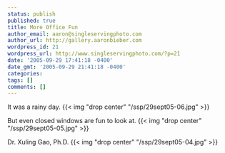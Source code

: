 ```yaml
---
status: publish
published: true
title: More Office Fun
author_email: aaron@singleservingphoto.com
author_url: http://gallery.aaronbieber.com
wordpress_id: 21
wordpress_url: http://www.singleservingphoto.com/?p=21
date: '2005-09-29 17:41:18 -0400'
date_gmt: '2005-09-29 21:41:18 -0400'
categories:
tags: []
comments: []
---
```

It was a rainy day.
 {{< img "drop center" "/ssp/29sept05-06.jpg" >}}

But even closed windows are fun to look at.
 {{< img "drop center" "/ssp/29sept05-05.jpg" >}}

Dr. Xuling Gao, Ph.D.
 {{< img "drop center" "/ssp/29sept05-04.jpg" >}}
